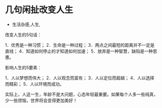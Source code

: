 # 几句闲扯改变人生
- 生活杂感,人生,

改变人生的5句话：

1．优秀是一种习惯；
2．生命是一种过程；
3．两点之间最短的距离并不一定是直线；
4．知道如何停止的才知道如何加速；
5．放弃是一种智慧，缺陷是一种恩惠。

影响人生的5要素：

1．人以梦想而伟大；
2．人以观念而富有；
3．人以定位而超越；
4．人以选择而精彩；
5．人以环境而成功。

实际上，人这一生，年龄不是大问题，心态年轻最重要。如果每个人多一些纯真，少一些烦恼，世界将会变得更加美好！